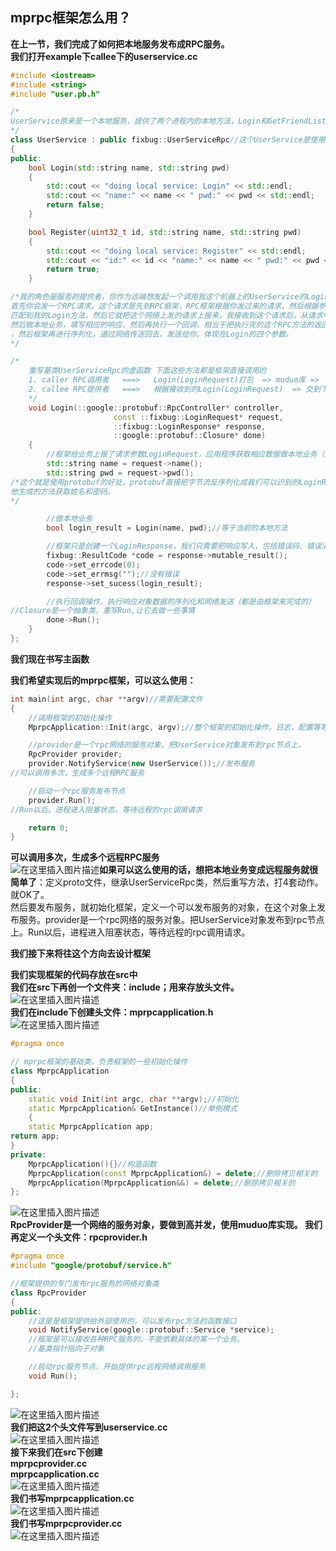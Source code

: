 ## mprpc框架怎么用？

**在上一节，我们完成了如何把本地服务发布成RPC服务。  
我们打开example下callee下的userservice.cc**

```cpp
#include <iostream>
#include <string>
#include "user.pb.h"

/*
UserService原来是一个本地服务，提供了两个进程内的本地方法，Login和GetFriendLists
*/
class UserService : public fixbug::UserServiceRpc//这个UserService是使用在rpc服务的发布端（rpc服务提供者）
{
public:
    bool Login(std::string name, std::string pwd)
    {
        std::cout << "doing local service: Login" << std::endl;
        std::cout << "name:" << name << " pwd:" << pwd << std::endl;  
        return false;
    }

    bool Register(uint32_t id, std::string name, std::string pwd)
    {
        std::cout << "doing local service: Register" << std::endl;
        std::cout << "id:" << id << "name:" << name << " pwd:" << pwd << std::endl;
        return true;
    }

/*我的角色是服务的提供者，你作为远端想发起一个调用我这个机器上的UserService的Login方法
首先你会发一个RPC请求，这个请求是先到RPC框架，RPC框架根据你发过来的请求，然后根据参数和标识
匹配到我的Login方法，然后它就把这个网络上发的请求上报来，我接收到这个请求后，从请求中拿取数据，
然后做本地业务，填写相应的响应，然后再执行一个回调，相当于把执行完的这个RPC方法的返回值再塞给框架
，然后框架再进行序列化，通过网络传送回去，发送给你。体现在Login的四个参数。
*/

/*
    重写基类UserServiceRpc的虚函数 下面这些方法都是框架直接调用的
    1. caller RPC调用者   ===>   Login(LoginRequest)打包  => muduo库 =>   callee端
    2. callee RPC提供者   ===>   根据接收到的Login(LoginRequest)  => 交到下面重写的这个Login方法上了
    */
    void Login(::google::protobuf::RpcController* controller,
                       const ::fixbug::LoginRequest* request,
                       ::fixbug::LoginResponse* response,
                       ::google::protobuf::Closure* done)
    {
        //框架给业务上报了请求参数LoginRequest，应用程序获取相应数据做本地业务（登录的本地业务）
        std::string name = request->name();
        std::string pwd = request->pwd();
/*这个就是使用protobuf的好处，protobuf直接把字节流反序列化成我们可以识别的LoginRequest对象，通过
他生成的方法获取姓名和密码。
*/

        //做本地业务
        bool login_result = Login(name, pwd);//等于当前的本地方法

        //框架只是创建一个LoginResponse，我们只需要把响应写入，包括错误码、错误消息、返回值
        fixbug::ResultCode *code = response->mutable_result();
        code->set_errcode(0);
        code->set_errmsg("");//没有错误
        response->set_sucess(login_result);

        //执行回调操作，执行响应对象数据的序列化和网络发送（都是由框架来完成的）
//Closure是一个抽象类，重写Run,让它去做一些事情
        done->Run();
    }
};
```

**我们现在书写主函数**

**我们希望实现后的mprpc框架，可以这么使用：**

```cpp
int main(int argc, char **argv)//需要配置文件
{
    //调用框架的初始化操作
    MprpcApplication::Init(argc, argv);//整个框架的初始化操作，日志，配置等等。

    //provider是一个rpc网络的服务对象。把UserService对象发布到rpc节点上。
    RpcProvider provider;
    provider.NotifyService(new UserService());//发布服务
//可以调用多次，生成多个远程RPC服务

    //启动一个rpc服务发布节点
    provider.Run();
//Run以后，进程进入阻塞状态，等待远程的rpc调用请求

    return 0;
}
```

**可以调用多次，生成多个远程RPC服务**  
![在这里插入图片描述](image/a8dd37cce6b74f18884e187d6adc7441.png)**如果可以这么使用的话，想把本地业务变成远程服务就很简单了**：定义proto文件，继承UserServiceRpc类，然后重写方法，打4套动作。就OK了。  
然后要发布服务，就初始化框架，定义一个可以发布服务的对象，在这个对象上发布服务。provider是一个rpc网络的服务对象。把UserService对象发布到rpc节点上。Run以后，进程进入阻塞状态，等待远程的rpc调用请求。

**我们接下来将往这个方向去设计框架**

**我们实现框架的代码存放在src中  
我们在src下再创一个文件夹：include；用来存放头文件。**  
![在这里插入图片描述](image/2120d58e79944adeaac37c29e75257a3.png)  
**我们在include下创建头文件：mprpcapplication.h**  
![在这里插入图片描述](image/d80539a40c8343bbae599c26503fd506.png)

```cpp
#pragma once

// mprpc框架的基础类，负责框架的一些初始化操作
class MprpcApplication
{
public:
    static void Init(int argc, char **argv);//初始化 
    static MprpcApplication& GetInstance()//单例模式 
    {
    static MprpcApplication app;
return app;
}
private:
    MprpcApplication(){}//构造函数 
    MprpcApplication(const MprpcApplication&) = delete;//删除拷贝相关的 
    MprpcApplication(MprpcApplication&&) = delete;//删除拷贝相关的 
};
```

![在这里插入图片描述](image/watermark,type_ZmFuZ3poZW5naGVpdGk,shadow_10,text_aHR0cHM6Ly9ibG9nLmNzZG4ubmV0L0xJTlpFWVU2NjY=,size_16,color_FFFFFF,t_70.png)  
**RpcProvider是一个网络的服务对象，要做到高并发，使用muduo库实现。 我们再定义一个头文件：rpcprovider.h**

```cpp
#pragma once
#include "google/protobuf/service.h"

//框架提供的专门发布rpc服务的网络对象类
class RpcProvider
{
public:
    //这里是框架提供给外部使用的，可以发布rpc方法的函数接口
    void NotifyService(google::protobuf::Service *service);
    //框架是可以接收各种RPC服务的，不能依赖具体的某一个业务。 
    //基类指针指向子对象 

    //启动rpc服务节点，开始提供rpc远程网络调用服务
    void Run();

};
```

![在这里插入图片描述](image/watermark,type_ZmFuZ3poZW5naGVpdGk,shadow_10,text_aHR0cHM6Ly9ibG9nLmNzZG4ubmV0L0xJTlpFWVU2NjY=,size_16,color_FFFFFF,t_70-16935583466211.png)  
**我们把这2个头文件写到userservice.cc**  
![在这里插入图片描述](image/watermark,type_ZmFuZ3poZW5naGVpdGk,shadow_10,text_aHR0cHM6Ly9ibG9nLmNzZG4ubmV0L0xJTlpFWVU2NjY=,size_16,color_FFFFFF,t_70-16935583466212.png)  
**接下来我们在src下创建  
mprpcprovider.cc  
mprpcapplication.cc**  
![在这里插入图片描述](image/98f9cb6c300f4f42bc1908a012d234ea.png)  
**我们书写mprpcapplication.cc**  
![在这里插入图片描述](image/watermark,type_ZmFuZ3poZW5naGVpdGk,shadow_10,text_aHR0cHM6Ly9ibG9nLmNzZG4ubmV0L0xJTlpFWVU2NjY=,size_16,color_FFFFFF,t_70-16935583466213.png)  
**我们书写mprpcprovider.cc**  
![在这里插入图片描述](image/watermark,type_ZmFuZ3poZW5naGVpdGk,shadow_10,text_aHR0cHM6Ly9ibG9nLmNzZG4ubmV0L0xJTlpFWVU2NjY=,size_16,color_FFFFFF,t_70-16935583466214.png)